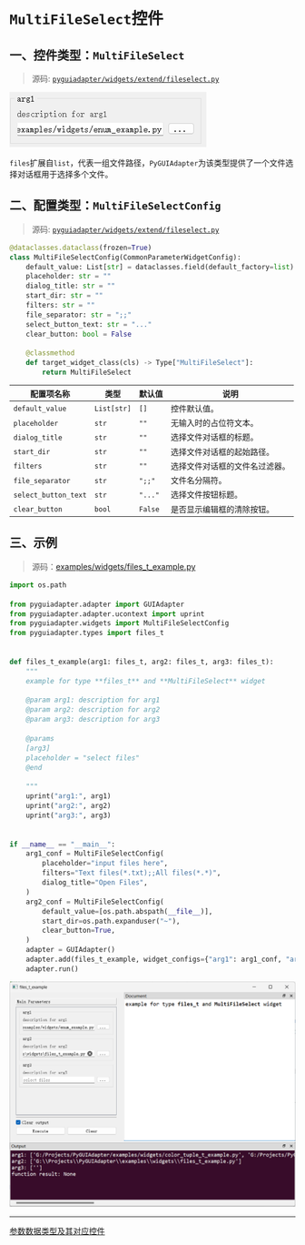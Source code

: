 # `MultiFileSelect`控件

## 一、控件类型：`MultiFileSelect`

> 源码: [`pyguiadapter/widgets/extend/fileselect.py`]()

<img src="../images/files_t.png" />

`files`扩展自`list`，代表一组文件路径，`PyGUIAdapter`为该类型提供了一个文件选择对话框用于选择多个文件。

## 二、配置类型：`MultiFileSelectConfig`

> 源码: [`pyguiadapter/widgets/extend/fileselect.py`]()

```python
@dataclasses.dataclass(frozen=True)
class MultiFileSelectConfig(CommonParameterWidgetConfig):
    default_value: List[str] = dataclasses.field(default_factory=list)
    placeholder: str = ""
    dialog_title: str = ""
    start_dir: str = ""
    filters: str = ""
    file_separator: str = ";;"
    select_button_text: str = "..."
    clear_button: bool = False

    @classmethod
    def target_widget_class(cls) -> Type["MultiFileSelect"]:
        return MultiFileSelect

```

| 配置项名称           | 类型        | 默认值  | 说明                           |
| -------------------- | ----------- | ------- | ------------------------------ |
| `default_value`      | `List[str]` | `[]`    | 控件默认值。                   |
| `placeholder`        | `str`       | `""`    | 无输入时的占位符文本。         |
| `dialog_title`       | `str`       | `""`    | 选择文件对话框的标题。         |
| `start_dir`          | `str`       | `""`    | 选择文件对话框的起始路径。     |
| `filters`            | `str`       | `""`    | 选择文件对话框的文件名过滤器。 |
| `file_separator`     | `str`       | `";;"`  | 文件名分隔符。                 |
| `select_button_text` | `str`       | `"..."` | 选择文件按钮标题。             |
| `clear_button`       | `bool`      | `False` | 是否显示编辑框的清除按钮。     |

## 三、示例

> 源码：[examples/widgets/files_t_example.py]()

```python
import os.path

from pyguiadapter.adapter import GUIAdapter
from pyguiadapter.adapter.ucontext import uprint
from pyguiadapter.widgets import MultiFileSelectConfig
from pyguiadapter.types import files_t


def files_t_example(arg1: files_t, arg2: files_t, arg3: files_t):
    """
    example for type **files_t** and **MultiFileSelect** widget

    @param arg1: description for arg1
    @param arg2: description for arg2
    @param arg3: description for arg3

    @params
    [arg3]
    placeholder = "select files"
    @end

    """
    uprint("arg1:", arg1)
    uprint("arg2:", arg2)
    uprint("arg3:", arg3)


if __name__ == "__main__":
    arg1_conf = MultiFileSelectConfig(
        placeholder="input files here",
        filters="Text files(*.txt);;All files(*.*)",
        dialog_title="Open Files",
    )
    arg2_conf = MultiFileSelectConfig(
        default_value=[os.path.abspath(__file__)],
        start_dir=os.path.expanduser("~"),
        clear_button=True,
    )
    adapter = GUIAdapter()
    adapter.add(files_t_example, widget_configs={"arg1": arg1_conf, "arg2": arg2_conf})
    adapter.run()

```

<img src="../images/files_t_example.png" />

---

[参数数据类型及其对应控件](widgets/types_and_widgets.md)